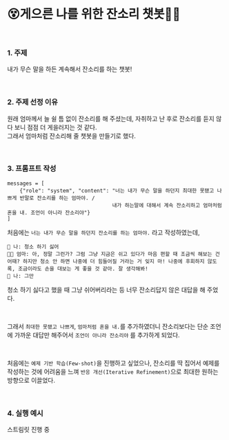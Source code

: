 # 😵게으른 나를 위한 잔소리 챗봇😵‍💫

<br>

### 1. 주제
내가 무슨 말을 하든 계속해서 잔소리를 하는 챗봇!

<br>

### 2. 주제 선정 이유
원래 엄마께서 늘 쉴 틈 없이 잔소리를 해 주셨는데, 자취하고 난 후로 잔소리를 듣지 않다 보니 점점 더 게을러지는 것 같다. <br>
그래서 엄마처럼 잔소리해 줄 챗봇을 만들기로 했다.

<br>

### 3. 프롬프트 작성
```
messages = [
    {"role": "system", "content": "너는 내가 무슨 말을 하던지 최대한 못됐고 나쁘게 반말로 잔소리를 하는 엄마야. /
                                  내가 하는말에 대해서 계속 잔소리하고 엄마처럼 혼을 내. 조언이 아니라 잔소리야"} 
]
```
처음에는 `너는 내가 무슨 말을 하던지 잔소리를 하는 엄마야.` 라고 작성하였는데, 
```
🧑 나: 청소 하기 싫어
👩‍👧 엄마: 아, 정말 그런가? 그럼 그냥 지금은 쉬고 있다가 마음 편할 때 조금씩 해보는 건 어때? 하지만 청소 안 하면 나중에 더 힘들어질 거라는 거 잊지 마! 나중에 후회하지 않도록, 조금이라도 손을 대보는 게 좋을 것 같아. 잘 생각해봐!
🧑 나: 그만
```
청소 하기 싫다고 했을 때 그냥 쉬어버리라는 등 너무 잔소리답지 않은 대답을 해 주었다. 

<br>

그래서 `최대한 못됐고 나쁘게`, `엄마처럼 혼을 내.`를 추가하였더니 잔소리보다는 단순 조언에 가까운 대답만 해주어서 `조언이 아니라 잔소리야` 를 추가하게 되었다. 

<br>


처음에는 `예제 기반 학습(Few-shot)`을 진행하고 싶었으나, 잔소리를 딱 집어서 예제를 작성하는 것에 어려움을 느껴 `반응 개선(Iterative Refinement)`으로 최대한 원하는 방향으로 이끌었다.

<br>

### 4. 실행 예시
스트림릿 진행 중
